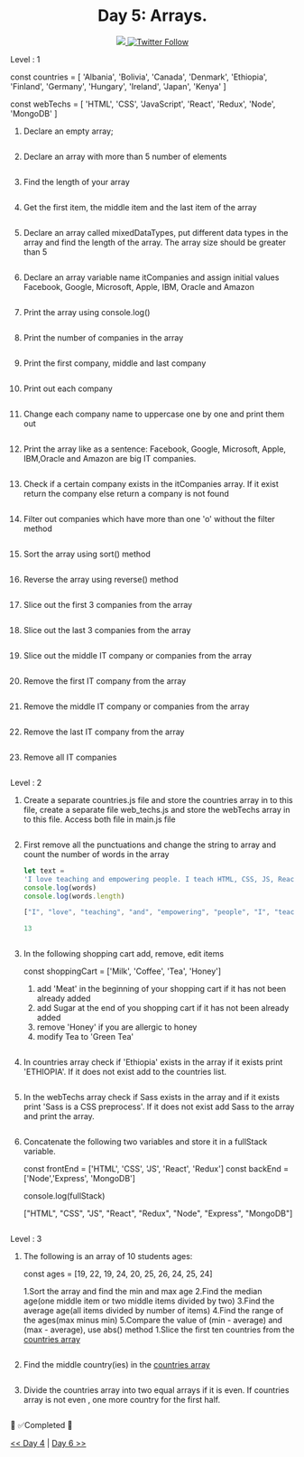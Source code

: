 <div align="center">
  <h1> Day 5: Arrays.</h1>
  <a class="header-badge" target="_blank" href="https://www.linkedin.com/in/manthan-ankolekar-597b07a8/">
  <img src="https://img.shields.io/badge/style--5eba00.svg?label=LinkedIn&logo=linkedin&style=social">
  </a>
  <a class="header-badge" target="_blank" href="https://twitter.com/manthan_ank">
  <img alt="Twitter Follow" src="https://img.shields.io/twitter/follow/manthan_ank?style=social">
  </a>
</div>

Level : 1

const countries = [
  'Albania',
  'Bolivia',
  'Canada',
  'Denmark',
  'Ethiopia',
  'Finland',
  'Germany',
  'Hungary',
  'Ireland',
  'Japan',
  'Kenya'
]

const webTechs = [
  'HTML',
  'CSS',
  'JavaScript',
  'React',
  'Redux',
  'Node',
  'MongoDB'
]

1. Declare an empty array;

    ```jsx

    ```

2. Declare an array with more than 5 number of elements

    ```jsx

    ```

3. Find the length of your array

    ```jsx

    ```

4. Get the first item, the middle item and the last item of the array

    ```jsx

    ```

5. Declare an array called mixedDataTypes, put different data types in the array and find the length of the array. The array size should be greater than 5

    ```jsx

    ```

6. Declare an array variable name itCompanies and assign initial values Facebook, Google, Microsoft, Apple, IBM, Oracle and Amazon

    ```jsx

    ```

7. Print the array using console.log()

    ```jsx

    ```

8. Print the number of companies in the array

    ```jsx

    ```

9. Print the first company, middle and last company

    ```jsx

    ```

10. Print out each company

    ```jsx

    ```

11. Change each company name to uppercase one by one and print them out

    ```jsx

    ```

12. Print the array like as a sentence: Facebook, Google, Microsoft, Apple, IBM,Oracle and Amazon are big IT companies.

    ```jsx

    ```

13. Check if a certain company exists in the itCompanies array. If it exist return the company else return a company is not found

    ```jsx

    ```

14. Filter out companies which have more than one 'o' without the filter method

    ```jsx

    ```

15. Sort the array using sort() method

    ```jsx

    ```

16. Reverse the array using reverse() method

    ```jsx

    ```

17. Slice out the first 3 companies from the array

    ```jsx

    ```

18. Slice out the last 3 companies from the array

    ```jsx

    ```

19. Slice out the middle IT company or companies from the array

    ```jsx

    ```

20. Remove the first IT company from the array

    ```jsx

    ```

21. Remove the middle IT company or companies from the array

    ```jsx

    ```

22. Remove the last IT company from the array

    ```jsx

    ```

23. Remove all IT companies

    ```jsx

    ```

Level : 2

1. Create a separate countries.js file and store the countries array in to this file, create a separate file web_techs.js and store the webTechs array in to this file. Access both file in main.js file

    ```jsx

    ```

2. First remove all the punctuations and change the string to array and count the number of words in the array

    ```jsx
    let text =
    'I love teaching and empowering people. I teach HTML, CSS, JS, React, Python.'
    console.log(words)
    console.log(words.length)
    ```

    ```jsx
    ["I", "love", "teaching", "and", "empowering", "people", "I", "teach", "HTML", "CSS", "JS", "React", "Python"]

    13
    ```

    ```jsx

    ```

3. In the following shopping cart add, remove, edit items

    const shoppingCart = ['Milk', 'Coffee', 'Tea', 'Honey']

    1. add 'Meat' in the beginning of your shopping cart if it has not been already added
    2. add Sugar at the end of you shopping cart if it has not been already added
    3. remove 'Honey' if you are allergic to honey
    4. modify Tea to 'Green Tea'

    ```jsx

    ```

4. In countries array check if 'Ethiopia' exists in the array if it exists print 'ETHIOPIA'. If it does not exist add to the countries list.

    ```jsx

    ```

5. In the webTechs array check if Sass exists in the array and if it exists print 'Sass is a CSS preprocess'. If it does not exist add Sass to the array and print the array.

    ```jsx

    ```

6. Concatenate the following two variables and store it in a fullStack variable.

    const frontEnd = ['HTML', 'CSS', 'JS', 'React', 'Redux']
    const backEnd = ['Node','Express', 'MongoDB']

    console.log(fullStack)

    ["HTML", "CSS", "JS", "React", "Redux", "Node", "Express", "MongoDB"]

    ```jsx

    ```

Level : 3

1. The following is an array of 10 students ages:

    const ages = [19, 22, 19, 24, 20, 25, 26, 24, 25, 24]

    1.Sort the array and find the min and max age
    2.Find the median age(one middle item or two middle items divided by two)
    3.Find the average age(all items divided by number of items)
    4.Find the range of the ages(max minus min)
    5.Compare the value of (min - average) and (max - average), use abs() method 1.Slice the first ten countries from the [countries array](https://github.com/manthanank/30daysof-javascript-excercise/blob/main/Day5/countries.js)

    ```jsx

    ```

2. Find the middle country(ies) in the [countries array](https://github.com/manthanank/30daysof-javascript-excercise/blob/main/Day5/countries.js)

    ```jsx

    ```

3. Divide the countries array into two equal arrays if it is even. If countries array is not even , one more country for the first half.

    ```jsx

    ```

🎉 ✅Completed 🎉

[<< Day 4](/Day4/Day4.md) | [Day 6 >>](/Day6/Day6.md)

